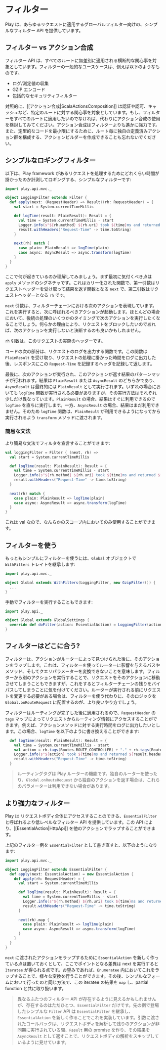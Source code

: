 <!--
# Filters
-->
# フィルター

<!--
Play provides a simple filter API for applying global filters to each request.
-->
Play は、あらゆるリクエストに適用するグローバルフィルター向けの、シンプルなフィルター API を提供しています。

<!--
## Filters vs action composition
-->
## フィルター vs アクション合成

<!--
The filter API is intended for cross cutting concerns that are applied indiscriminately to all routes.  For example, here are some common use cases for filters:
-->
フィルター API は、すべてのルートに無差別に適用される横断的な関心事を対象としています。フィルターの一般的なユースケースは、例えば以下のようなものです。

<!--
* Logging/metrics collection
* GZIP encoding
* Blanket security filters
-->
* ログ/測定値の収集
* GZIP エンコード
* 包括的なセキュリティフィルター

<!--
In contrast, [[action composition|ScalaActionsComposition]] is intended for route specific concerns, such as authentication and authorisation, caching and so on.  If your filter is not one that you want applied to every route, consider using action composition instead, it is far more powerful.  And don't forget that you can create your own action builders that compose your own custom defined sets of actions to each route, to minimise boilerplate.
-->
対照的に、[[アクション合成|ScalaActionsComposition]] は認証や認可、キャッシュなど、特定のルートに対する関心事を対象としています。もし、フィルターをすべてのルートに適用したいのでなければ、代わりにアクション合成の使用を検討してみてください。アクション合成はフィルターよりも遙かに強力です。また、定型的なコードを最小限にするために、ルート毎に独自の定義済みアクション群を構成する、アクションビルダーを作成できることも忘れないでください。

<!--
## A simple logging filter
-->
## シンプルなロギングフィルター

<!--
The following is a simple filter that times and logs how long a request takes to execute in Play framework:
-->
以下は、Play framework があるリクエストを処理するためにどれくらい時間が掛かったのか計測してロギングする、シンプルなフィルターです:

```scala
import play.api.mvc._

object LoggingFilter extends Filter {
  def apply(next: (RequestHeader) => Result)(rh: RequestHeader) = {
    val start = System.currentTimeMillis

    def logTime(result: PlainResult): Result = {
      val time = System.currentTimeMillis - start
      Logger.info(s"${rh.method} ${rh.uri} took ${time}ms and returned ${result.header.status}")
      result.withHeaders("Request-Time" -> time.toString)
    }
    
    next(rh) match {
      case plain: PlainResult => logTime(plain)
      case async: AsyncResult => async.transform(logTime)
    }
  }
}
```

<!--
Let's understand what's happening here.  The first thing to notice is the signature of the `apply` method.  It's a curried function, with the first parameter, `next`, being a function that takes a request header and produces a result, and the second parameter, `rh`, being a request header.
-->
ここで何が起きているのか理解してみましょう。まず最初に気付くべき点は `apply` メソッドのシグネチャです。これはカリー化された関数で、第一引数はリクエストヘッダーを受け取って結果を返す関数となる `next` で、第二引数はリクエストヘッダーとなる `rh` です。

<!--
The `next` parameter represents the next action in the filter chain.  Invoking it will cause the action to be invoked.  In most cases you will probably want to invoke this at some point in your future.  You may decide to not invoke it if for some reason you want to block the request.
-->
`next` 引数は、フィルターチェーンにおける次のアクションを表現しています。これを実行すると、次に呼ばれるべきアクションが起動します。ほとんどの場合において、後続の処理のいくつかのタイミングで次のアクションを実行したくなることでしょう。何らかの理由により、リクエストをブロックしたいのであれば、次のアクションを実行しないと決断するのも良いかもしれません。

<!--
The `rh` parameter is the actual request header for the request.
-->
`rh` 引数は、このリクエストの実際のヘッダーです。

<!--
The next thing in the code is a function that logs the request.  This function takes a `PlainResult`, and after logging the request time, adds a header to the response that records the `Request-Time`, and returns that result.
-->
コードの次の部分は、リクエストのログを出力する関数です。この関数は `PlainResult` を受け取り、リクエストの処理に掛かった時間をログに出力した後、レスポンスにこの `Request-Time` を記録するヘッダを記録して返します。

<!--
Finally the next action is invoked, and pattern matched on the result it returns.  A result can either be a `PlainResult` or a `AsyncResult`, an `AsyncResult` is a result that will eventually be redeemed as a `PlainResult`.  In both cases, the `logTime` function needs to be invoked, but is invoked in a slightly different way for each.  Since if it's a `PlainResult` the result is available now, it just invokes `logTime` directly.  However, if it's `AsyncResult` the result is not yet available.  So, the `logTime` function is passed to the `transform` method to be invoked later, when the `PlainResult` is available.
-->
最後に、次のアクションが実行され、このアクションが返す結果のパターンマッチが行われます。結果は `PlainResult` または `AsyncResult` のどちらかであり、`AsyncResult` は最終的には `PlainResult` として実行されます。いずれの場合においても `logTime` 関数が実行される必要がありますが、その実行方法はそれぞれ少しだけ異なっています。`PlainResult` の場合、結果はすぐに利用できるので `logTime` を直ちに実行します。一方、`AsyncResult` の場合、結果はまだ利用できません。そのため `logTime` 関数は、`PlainResult` が利用できるようになってから実行されるよう `transform` メソッドに渡されます。

<!--
### A simpler syntax
-->
### 簡易な文法

<!--
You can use a simpler syntax for declaring a filter if you wish:
-->
より簡易な文法でフィルタを宣言することができます:

```scala
val loggingFilter = Filter { (next, rh) =>
  val start = System.currentTimeMillis

  def logTime(result: PlainResult): Result = {
    val time = System.currentTimeMillis - start
    Logger.info(s"${rh.method} ${rh.uri} took ${time}ms and returned ${result.header.status}")
    result.withHeaders("Request-Time" -> time.toString)
  }
    
  next(rh) match {
    case plain: PlainResult => logTime(plain)
    case async: AsyncResult => async.transform(logTime)
  }
}
```

<!--
Since this is a val, this can only be used inside some scope.
-->
これは val なので、なんらかのスコープ内においてのみ使用することができます。

<!--
## Using filters
-->
## フィルターを使う

<!--
The simplest way to use a filter is to extends the `WithFilters` trait on your `Global` object:
-->
もっともシンプルにフィルターを使うには、`Global` オブジェクトで `WithFilters` トレイトを継承します:

```scala
import play.api.mvc._

object Global extends WithFilters(LoggingFilter, new GzipFilter()) {
  ...
}
```

<!--
You can also invoke a filter manually:
-->
手動でフィルターを実行することもできます:

```scala
import play.api._

object Global extends GlobalSettings {
  override def doFilter(action: EssentialAction) = LoggingFilter(action)
}
```

<!--
## Where do filters fit in?
-->
## フィルターはどこに合う?

<!--
Filters wrap the action after the action has been looked up by the router.  This means you cannot use a filter to transform a path, method or query parameter to impact the router.  However you can direct the request to a different action by invoking that action directly from the filter, though be aware that this will bypass the rest of the filter chain.  If you do need to modify the request before the router is invoked, a better way to do this would be to place your logic in `Global.onRouteRequest` instead.
-->
フィルターは、アクションがルーターによって見つけられた後に、そのアクションをラップします。これは、フィルターを使ってルーターに影響を与えるパスやメソッド、そしてクエリパラメーターを変換できないことを意味します。フィルターから別のアクションを実行することで、リクエストをそのアクションに移動させてしまうこともできますが、これをするとフィルターチェーンの残りをバイパスしてしまうことに気を付けてください。ルーターが実行される前にリクエストを変更する必要がある場合は、フィルターを使う代わりに、そのロジックを `Global.onRouteRequest` に配置するのが、より良いやり方でしょう。

<!--
Since filters are applied after routing is done, it is possible to access routing information from the request, via the `tags` map on the `RequestHeader`.  For example, you might want to log the time against the action method.  In that case, you might update the `logTime` method to look like this:
-->
フィルターはルーティングが完了した後に適用されるので、`RequestHeader` の `tags` マップによってリクエストからルーティング情報にアクセスすることができます。例えば、アクションメソッドに対する実行時間をログに出力したいとします。この場合、`logTime` を以下のように書き換えることができます:

```scala
  def logTime(result: PlainResult): Result = {
    val time = System.currentTimeMillis - start
    val action = rh.tags(Routes.ROUTE_CONTROLLER) + "." + rh.tags(Routes.ROUTE_ACTION_METHOD)
    Logger.info(s"${action} took ${time}ms and returned ${result.header.status}")
    result.withHeaders("Request-Time" -> time.toString)
  }
```

<!--
> Routing tags are a feature of the Play router.  If you use a custom router, or return a custom action in `Glodal.onRouteRequest`, these parameters may not be available.
-->
> ルーティングタグは Play ルーターの機能です。独自のルーターを使ったり、`Glodal.onRouteRequest` から独自のアクションを返す場合は、これらのパラメーターは利用できない場合があります。

<!--
## More powerful filters
-->
## より強力なフィルター

<!--
Play provides a lower level filter API called `EssentialFilter` which gives you full access to the body of the request.  This API allows you to wrap [[EssentialAction|HttpApi]] with another action.
-->
Play は リクエストボディ全体にアクセスすることのできる、`EssentialFilter` と呼ばれるより低レベルなフィルター API を提供しています。この API により、[[EssentialAction|HttpApi]] を他のアクションでラップすることができます。

<!--
Here is the above filter example rewritten as an `EssentialFilter`:
-->
上記のフィルター例を `EssentialFilter` として書き直すと、以下のようになります:

```scala
import play.api.mvc._

object LoggingFilter extends EssentialFilter {
  def apply(next: EssentialAction) = new EssentialAction {
    def apply(rh: RequestHeader) = {
      val start = System.currentTimeMillis

      def logTime(result: PlainResult): Result = {
        val time = System.currentTimeMillis - start
        Logger.info(s"${rh.method} ${rh.uri} took ${time}ms and returned ${result.header.status}")
        result.withHeaders("Request-Time" -> time.toString)
      }
    
      next(rh).map {
        case plain: PlainResult => logTime(plain)
        case async: AsyncResult => async.transform(logTime)
      }
    }
  }
}
```

<!--
The key difference here, apart from creating a new `EssentialAction` to wrap the passed in `next` action, is when we invoke next, we get back an `Iteratee`.  You could wrap this in an `Enumeratee` to do some transformations if you wished.  We then `map` the result of the iteratee, and handle it with a partial function, in the same way as in the simple form.
-->
`next` に渡されたアクションをラップするために `EssentialAction` を新しく作っている点は置いておくとして、ここでポイントとなる差異は next を実行すると `Iteratee` が得られる点です。お望みであれば、`Enumeratee` 内においてこれをラップすることで、様々な変換を行うことができます。その後、シンプルなフォームにおいて行ったのと同じ方法で、この iteratee の結果を `map` し、partial function と共に取り扱います。

<!--
> Although it may seem that there are two different filter APIs, there is only one, `EssentialFilter`.  The simpler `Filter` API in the earlier examples extends `EssentialFilter`, and implements it by creating a new `EssentialAction`.  The passed in callback makes it appear to skip the body parsing by creating a promise for the `Result`, and returning that in an `AsyncResult`, while the body parsing and the rest of the action are executed asynchronously.
-->
> 異なるふたつのフィルター API が存在するように見えるかもしれませんが、存在するのはただひとつ、`EssentialFilter` だけです。先の例で登場したシンプルな `Filter` API は `EssentialFilter` を継承し、`EssentialAction` を新しく作ることでこれを実装しています。引数に渡されたコールバックは、リクエストボディを解析して残りのアクションが非同期に実行されている間、`Result` 用の promise を作り、その結果を `AsyncResult` として返すことで、リクエストボディの解析をスキップしているように見せています。
